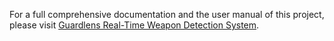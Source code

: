 For a full comprehensive documentation and the user manual of this project, please visit [Guardlens Real-Time Weapon Detection System](https://htootayzaaung.gitbook.io/guardlens-real-time-weapon-detection-system/).
